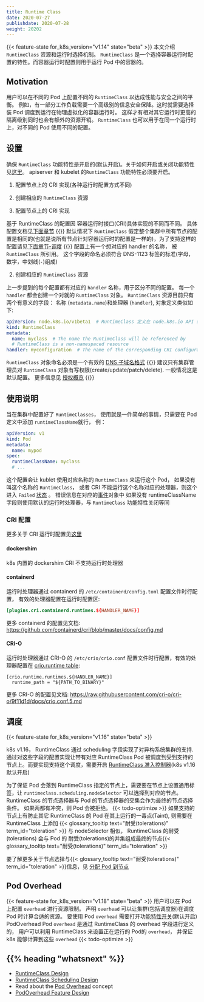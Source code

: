 ```yaml
---
title: Runtime Class
date: 2020-07-27
publishdate: 2020-07-28
weight: 20202
---
```

<!-- overview -->
{{< feature-state for_k8s_version="v1.14" state="beta" >}}
本文介绍 `RuntimeClass` 资源和运行时选择机制。
`RuntimeClass` 是一个选择容器运行时配置的特性。而容器运行时配置则用于运行 Pod 中的容器的。
<!-- body -->

## Motivation
用户可以在不同的 Pod 上配置不同的 `RuntimeClass` 以达成性能与安全之间的平衡。 例如，有一部分工作负载需要一个高级别的信息安全保降。这时就需要选择装 Pod 调度到运行在物理虚拟化的容器运行时。 这样才有相对其它运行时更高的隔离级别同时也会有额外的资源开销。
`RuntimeClass` 也可以用于在同一个运行时上，对不同的 Pod 使用不同的配置。

## 设置
确保 `RuntimeClass` 功能特性是开启的(默认开启)。关于如何开启或关闭功能特性见[这里](../../../reference/command-line-tools-reference/feature-gates/)。 apiserver 和 kubelet 的`RuntimeClass` 功能特性必须要开启。
  1. 配置节点上的 CRI 实现(各种运行时配置方式不同)
  2. 创建相应的 `RuntimeClass` 资源

1. 配置节点上的 CRI 实现

基于 RuntimeClass 的配置因 容器运行时接口(CRI)具体实现的不同而不同。 具体配置文档见[下面章节](#cri-configuration)
{{<note>}}
默认情况下 `RuntimeClass` 假定整个集群中所有节点的配置是相同的(也就是说所有节点针对容器运行时的配置是一样的)，为了支持这样的配置请见[下面章节-调度](#scheduling)
{{</note>}}
配置上有一个想对应的 handler 的名称， 被 `RuntimeClass` 所引用。 这个字段的命名必须符合 DNS-1123 标签的标准(字母，数字，中划线(`-`)组成)

2. 创建相应的 `RuntimeClass` 资源

上一步提到的每个配置都有对应的 `handler` 名称，用于区分不同的配置。 每一个 `handler` 都会创建一个对就的 `RuntimeClass` 对象。
`RuntimeClass` 资源目前只有两个有意义的字段： 名称 (`metadata.name`)和处理器 (`handler`), 对象定义类似如下:
```yaml
apiVersion: node.k8s.io/v1beta1  # RuntimeClass 定义在 node.k8s.io API 组中
kind: RuntimeClass
metadata:
  name: myclass  # The name the RuntimeClass will be referenced by
  # RuntimeClass is a non-namespaced resource
handler: myconfiguration  # The name of the corresponding CRI configuration
```
`RuntimeClass` 对象命名必须是一个有效的 [DNS 子域名格式](../../00-overview/03-working-with-objects/01-names/#dns-subdomain-names)
{{<note>}}
建议只有集群管理员对 `RuntimeClass` 对象有写权限(create/update/patch/delete). 一般情况这是默认配置。 更多信息见 [授权概览](../../../reference/03-access-authn-authz/07-authorization/)
{{</note>}}

## 使用说明

当在集群中配置好了 `RuntimeClasses`， 使用就是一件简单的事情，只需要在 Pod 定义中添加 `runtimeClassName`就行， 例：
```yaml
apiVersion: v1
kind: Pod
metadata:
  name: mypod
spec:
  runtimeClassName: myclass
  # ...
```
这个配置会让 kublet 使用对应名称的 `RuntimeClass` 来运行这个 Pod， 如果没有叫这个名称的 `RuntimeClass`， 或者 CRI 不能运行这个名称对应的处理器，则这个进入 `Failed` [状态](../../03-workloads/00-pods/00-pod-lifecycle/#pod-phase) 。 错误信息在对应的[事件](../../../3-tasks/08-debug-application-cluster/00-debug-application-introspection/)对象中
如果没有 runtimeClassName 字段则使用默认的运行时处理器，与 `RuntimeClass` 功能特性关闭等同

### CRI 配置

更多关于 CRI 运行时配置见[这里](../../../1-setup/02-production-environment/00-container-runtimes/)

#### dockershim

k8s 内置的 dockershim CRI 不支持运行时处理器

#### containerd

运行时处理器通过 containerd 的 `/etc/containerd/config.toml` 配置文件时行配置， 有效的处理器配置在运行时配置区:
```toml
[plugins.cri.containerd.runtimes.${HANDLER_NAME}]
```

更多 containerd 的配置见文档:  https://github.com/containerd/cri/blob/master/docs/config.md
#### CRI-O

运行时处理器通过 CRI-O 的 `/etc/crio/crio.conf` 配置文件时行配置，有效的处理器配置在 [crio.runtime table](https://github.com/cri-o/cri-o/blob/master/docs/crio.conf.5.md#crioruntime-table):
```
[crio.runtime.runtimes.${HANDLER_NAME}]
  runtime_path = "${PATH_TO_BINARY}"
```
更多 CRI-O 的配置见文档: https://raw.githubusercontent.com/cri-o/cri-o/9f11d1d/docs/crio.conf.5.md

## 调度

{{< feature-state for_k8s_version="v1.16" state="beta" >}}

k8s v1.16， RuntimeClass 通过 scheduling 字段实现了对异构系统集群的支持. 通过对这些字段的配置实现让带有对应 RuntimeClass Pod 被调度到受到支持的节点上。而要实现支持这个调度，需要开启 [RuntimeClass 准入控制器](../../../reference/03-access-authn-authz/04-admission-controllers/#runtimeclass)(k8s v1.16 默认开启)

为了保证 Pod 会落到 RuntimeClass 指定的节点上，需要要在节点上设置通用标签，让 `runtimeclass.scheduling.nodeSelector` 可以选择到对应的节点。RuntimeClass 的节点选择器与 Pod 的节点选择器的交集会作为最终的节点选择条件。 如果两都有冲突，则 Pod 会被拒绝。
{{< todo-optimize >}}
如果支持的节点上有防止其它 RuntimeClass 的 Pod 在其上运行的一毒点(Taint), 则需要在 RuntimeClass 上添加 {{< glossary_tooltip text="耐受(tolerations)" term_id="toleration" >}} 与 nodeSelector 相似， RuntimeClass 的耐受(tolerations) 会与 Pod 的 耐受(tolerations)的并集组成最终的节点{{< glossary_tooltip text="耐受(tolerations)" term_id="toleration" >}}

要了解更多关于节点选择与{{< glossary_tooltip text="耐受(tolerations)" term_id="toleration" >}}信息，见 [分配 Pod 到节点](../../09-scheduling-eviction/02-assign-pod-node/)

## Pod Overhead

{{< feature-state for_k8s_version="v1.18" state="beta" >}}
用户可以在 Pod 上配置 `overhead` 进行资源限制。 声明 `overhead` 可以让集群(包括调度器)在调度 Pod 时计算合适的资源。
要使用 Pod `overhead` 需要打开功[能特性开关](../../../reference/command-line-tools-reference/feature-gates/)(默认开启) PodOverhead
Pod `overhead` 是通过 RuntimeClass 的 overhead 字段进行定义的， 用户可以利用 RuntimeClass 来设置正在运行的 Pod的 `overhead`， 并保证k8s 能够计算到这些 `overhead`
{{< todo-optimize >}}
## {{% heading "whatsnext" %}}

- [RuntimeClass Design](https://github.com/kubernetes/enhancements/blob/master/keps/sig-node/runtime-class.md)
- [RuntimeClass Scheduling Design](https://github.com/kubernetes/enhancements/blob/master/keps/sig-node/runtime-class-scheduling.md)
- Read about the [Pod Overhead](/docs/concepts/configuration/pod-overhead/) concept
- [PodOverhead Feature Design](https://github.com/kubernetes/enhancements/blob/master/keps/sig-node/20190226-pod-overhead.md)
